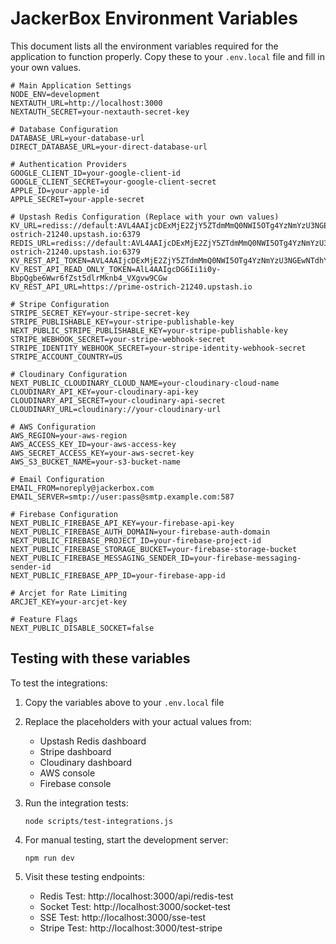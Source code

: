 # JackerBox Environment Variables

This document lists all the environment variables required for the application to function properly. Copy these to your `.env.local` file and fill in your own values.

```env
# Main Application Settings
NODE_ENV=development
NEXTAUTH_URL=http://localhost:3000
NEXTAUTH_SECRET=your-nextauth-secret-key

# Database Configuration
DATABASE_URL=your-database-url
DIRECT_DATABASE_URL=your-direct-database-url

# Authentication Providers
GOOGLE_CLIENT_ID=your-google-client-id
GOOGLE_CLIENT_SECRET=your-google-client-secret
APPLE_ID=your-apple-id
APPLE_SECRET=your-apple-secret

# Upstash Redis Configuration (Replace with your own values)
KV_URL=rediss://default:AVL4AAIjcDExMjE2ZjY5ZTdmMmQ0NWI5OTg4YzNmYzU3NGEwNTdhYnAxMA@prime-ostrich-21240.upstash.io:6379
REDIS_URL=rediss://default:AVL4AAIjcDExMjE2ZjY5ZTdmMmQ0NWI5OTg4YzNmYzU3NGEwNTdhYnAxMA@prime-ostrich-21240.upstash.io:6379
KV_REST_API_TOKEN=AVL4AAIjcDExMjE2ZjY5ZTdmMmQ0NWI5OTg4YzNmYzU3NGEwNTdhYnAxMA
KV_REST_API_READ_ONLY_TOKEN=AlL4AAIgcDG6Ii1i0y-BbpQgbe6Wwr6fZst5dlrMknb4_VXgvw9CGw
KV_REST_API_URL=https://prime-ostrich-21240.upstash.io

# Stripe Configuration
STRIPE_SECRET_KEY=your-stripe-secret-key
STRIPE_PUBLISHABLE_KEY=your-stripe-publishable-key
NEXT_PUBLIC_STRIPE_PUBLISHABLE_KEY=your-stripe-publishable-key
STRIPE_WEBHOOK_SECRET=your-stripe-webhook-secret
STRIPE_IDENTITY_WEBHOOK_SECRET=your-stripe-identity-webhook-secret
STRIPE_ACCOUNT_COUNTRY=US

# Cloudinary Configuration
NEXT_PUBLIC_CLOUDINARY_CLOUD_NAME=your-cloudinary-cloud-name
CLOUDINARY_API_KEY=your-cloudinary-api-key
CLOUDINARY_API_SECRET=your-cloudinary-api-secret
CLOUDINARY_URL=cloudinary://your-cloudinary-url

# AWS Configuration
AWS_REGION=your-aws-region
AWS_ACCESS_KEY_ID=your-aws-access-key
AWS_SECRET_ACCESS_KEY=your-aws-secret-key
AWS_S3_BUCKET_NAME=your-s3-bucket-name

# Email Configuration
EMAIL_FROM=noreply@jackerbox.com
EMAIL_SERVER=smtp://user:pass@smtp.example.com:587

# Firebase Configuration
NEXT_PUBLIC_FIREBASE_API_KEY=your-firebase-api-key
NEXT_PUBLIC_FIREBASE_AUTH_DOMAIN=your-firebase-auth-domain
NEXT_PUBLIC_FIREBASE_PROJECT_ID=your-firebase-project-id
NEXT_PUBLIC_FIREBASE_STORAGE_BUCKET=your-firebase-storage-bucket
NEXT_PUBLIC_FIREBASE_MESSAGING_SENDER_ID=your-firebase-messaging-sender-id
NEXT_PUBLIC_FIREBASE_APP_ID=your-firebase-app-id

# Arcjet for Rate Limiting
ARCJET_KEY=your-arcjet-key

# Feature Flags
NEXT_PUBLIC_DISABLE_SOCKET=false
```

## Testing with these variables

To test the integrations:

1. Copy the variables above to your `.env.local` file
2. Replace the placeholders with your actual values from:
   - Upstash Redis dashboard
   - Stripe dashboard
   - Cloudinary dashboard
   - AWS console
   - Firebase console

3. Run the integration tests:
   ```
   node scripts/test-integrations.js
   ```

4. For manual testing, start the development server:
   ```
   npm run dev
   ```

5. Visit these testing endpoints:
   - Redis Test: http://localhost:3000/api/redis-test
   - Socket Test: http://localhost:3000/socket-test
   - SSE Test: http://localhost:3000/sse-test
   - Stripe Test: http://localhost:3000/test-stripe 